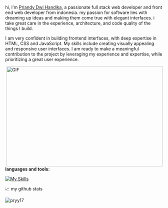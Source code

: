 hi, i'm [Priandy Dwi Handika](https://abhishknads.me/), a passionate full stack web developer and front end web developer from indonesia. my passion for software lies with dreaming up ideas and making them come true with elegant interfaces. i take great care in the experience, architecture, and code quality of the things I build.

I am very confident in building frontend interfaces, with deep expertise in HTML, CSS and JavaScript. My skills include creating visually appealing and responsive user interfaces. I am ready to make a meaningful contribution to the project by leveraging my experience and expertise, while prioritizing a great user experience.


  <img align="right" alt="GIF" src="https://github.com/abhisheknaiidu/abhisheknaiidu/blob/master/code.gif?raw=true" width="500" height="320" />
  

**languages and tools:**  

[![My Skills](https://skillicons.dev/icons?i=aws,gcp,azure,react,vue,flutter&perline=3)](https://skillicons.dev)

📈 my github stats

<p align="left"> <img src="https://github-readme-stats.vercel.app/api?username=pryy17&show_icons=true&theme=gotham" alt="pryy17" />



